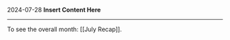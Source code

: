 2024-07-28
__Insert Content Here__
_______________________
To see the overall month: [[July Recap]].